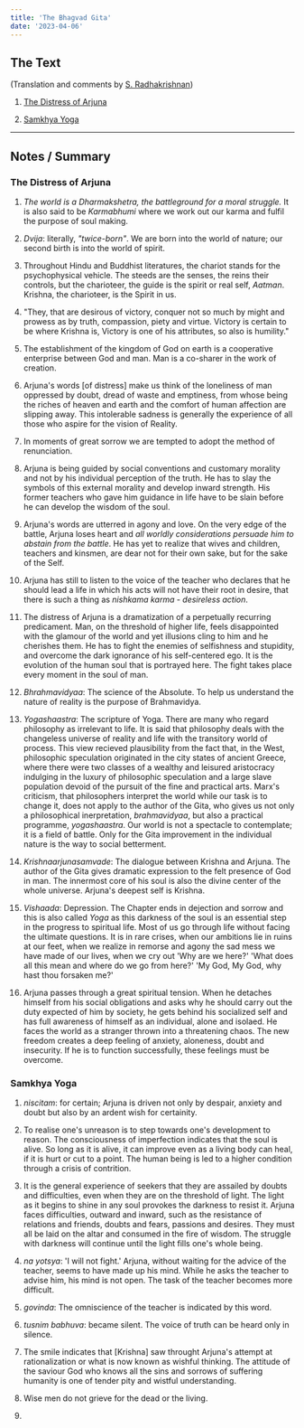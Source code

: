```yaml
---
title: 'The Bhagvad Gita'
date: '2023-04-06'
---
```


## The Text

(Translation and comments by [S. Radhakrishnan](https://en.wikipedia.org/wiki/Sarvepalli_Radhakrishnan))

1. [The Distress of Arjuna](/notes/book%20notes__the%20bhagvad%20gita__chapter_1)

2. [Samkhya Yoga](/notes/book%20notes__the%20bhagvad%20gita__chapter_2)

----------------------------------------------

## Notes / Summary

### The Distress of Arjuna

1. *The world is a Dharmakshetra, the battleground for a moral struggle.* It is also said to be *Karmabhumi* where we work out our karma and fulfil the purpose of soul making.

2. *Dvija*: literally, *"twice-born"*. We are born into the world of nature; our second birth is into the world of spirit.

3. Throughout Hindu and Buddhist literatures, the chariot stands for the psychophysical vehicle. The steeds are the senses, the reins their controls, but the charioteer, the guide is the spirit or real self, *Aatman*. Krishna, the charioteer, is the Spirit in us.

4. "They, that are desirous of victory, conquer not so much by might and prowess as by truth, compassion, piety and virtue. Victory is certain to be where Krishna is, Victory is one of his attributes, so also is humility."

5. The establishment of the kingdom of God on earth is a cooperative enterprise between God and man. Man is a co-sharer in the work of creation.

6. Arjuna's words [of distress] make us think of the loneliness of man oppressed by doubt, dread of waste and emptiness, from whose being the riches of heaven and earth and the comfort of human affection are slipping away. This intolerable sadness is generally the experience of all those who aspire for the vision of Reality.

7. In moments of great sorrow we are tempted to adopt the method of renunciation.

8. Arjuna is being guided by social conventions and customary morality and not by his individual perception of the truth. He has to slay the symbols of this external morality and develop inward strength. His former teachers who gave him guidance in life have to be slain before he can develop the wisdom of the soul.

9. Arjuna's words are utterred in agony and love. On the very edge of the battle, Arjuna loses heart and *all worldly considerations persuade him to abstain from the battle*. He has yet to realize that wives and children, teachers and kinsmen, are dear not for their own sake, but for the sake of the Self. 

10. Arjuna has still to listen to the voice of the teacher who declares that he should lead a life in which his acts will not have their root in desire, that there is such a thing as *nishkama karma* - *desireless action*.

11. The distress of Arjuna is a dramatization of a perpetually recurring predicament. Man, on the threshold of higher life, feels disappointed with the glamour of the world and yet illusions cling to him and he cherishes them. He has to fight the enemies of selfishness and stupidity, and overcome the dark ignorance of his self-centered ego. It is the evolution of the human soul that is portrayed here. The fight takes place every moment in the soul of man.

12. *Bhrahmavidyaa*: The science of the Absolute. To help us understand the nature of reality is the purpose of Brahmavidya.

13. *Yogashaastra*: The scripture of Yoga. There are many who regard philosophy as irrelevant to life. It is said that philosophy deals with the changeless universe of reality and life with the transitory world of process. This view recieved plausibility from the fact that, in the West, philosophic speculation originated in the city states of ancient Greece, where there were two classes of a wealthy and leisured aristocracy indulging in the luxury of philosophic speculation and a large slave population devoid of the pursuit of the fine and practical arts. Marx's criticism, that philosophers interpret the world while our task is to change it, does not apply to the author of the Gita, who gives us not only a philosophical inerpretation, *brahmavidyaa*, but also a practical programme, *yogashaastra*. Our world is not a spectacle to contemplate; it is a field of battle. Only for the Gita improvement in the individual nature is the way to social betterment.

14. *Krishnaarjunasamvade*: The dialogue between Krishna and Arjuna. The author of the Gita gives dramatic expression to the felt presence of God in man. The innermost core of his soul is also the divine center of the whole universe. Arjuna's deepest self is Krishna.

15. *Vishaada*: Depression. The Chapter ends in dejection and sorrow and this is also called *Yoga* as this darkness of the soul is an essential step in the progress to spiritual life. Most of us go through life without facing the ultimate questions. It is in rare crises, when our ambitions lie in ruins at our feet, when we realize in remorse and agony the sad mess we have made of our lives, when we cry out 'Why are we here?' 'What does all this mean and where do we go from here?' 'My God, My God, why hast thou forsaken me?'

16. Arjuna passes through a great spiritual tension. When he detaches himself from his social obligations and asks why he should carry out the duty expected of him by society, he gets behind his socialized self and has full awareness of himself as an individual, alone and isolaed. He faces the world as a stranger thrown into a threatening chaos. The new freedom creates a deep feeling of anxiety, aloneness, doubt and insecurity. If he is to function successfully, these feelings must be overcome.

### Samkhya Yoga

1. *niscitam*: for certain; Arjuna is driven not only by despair, anxiety and doubt but also by an ardent wish for certainity.

2. To realise one's unreason is to step towards one's development to reason. The consciousness of imperfection indicates that the soul is alive. So long as it is alive, it can improve even as a living body can heal, if it is hurt or cut to a point. The human being is led to a higher condition through a crisis of contrition.

3. It is the general experience of seekers that they are assailed by doubts and difficulties, even when they are on the threshold of light. The light as it begins to shine in any soul provokes the darkness to resist it. Arjuna faces difficulties, outward and inward, such as the resistance of relations and friends, doubts and fears, passions and desires. They must all be laid on the altar and consumed in the fire of wisdom. The struggle with darkness will continue until the light fills one's whole being.

4. *na yotsya*: 'I will not fight.' Arjuna, without waiting for the advice of the teacher, seems to have made up his mind. While he asks the teacher to advise him, his mind is not open. The task of the teacher becomes more difficult.

5. *govinda*: The omniscience of the teacher is indicated by this word.

6. *tusnim babhuva*: became silent. The voice of truth can be heard only in silence.

7. The smile indicates that [Krishna] saw throught Arjuna's attempt at rationalization or what is now known as wishful thinking. The attitude of the saviour God who knows all the sins and sorrows of suffering humanity is one of tender pity and wistful understanding.

8. Wise men do not grieve for the dead or the living.

9. 